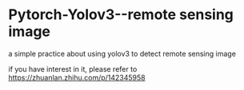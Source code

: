 # Pytorch-Yolov3--remote sensing image
a simple practice about using yolov3 to detect remote sensing image

if you have interest in it, please refer to 
https://zhuanlan.zhihu.com/p/142345958
